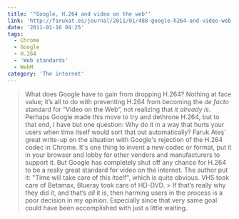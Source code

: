 ```yaml
---
title: '"Google, H.264 and video on the web"'
link: 'http://farukat.es/journal/2011/01/488-google-h264-and-video-web'
date: '2011-01-16 04:25'
tags:
  - Chrome
  - Google
  - H.264
  - 'Web standards'
  - WebM
category: 'The internet'
---
```


> What does Google have to gain from dropping H.264? Nothing at face value; it’s all to do with preventing H.264 from becoming the _de facto_ standard for “Video on the Web”, not realizing that _it already is_. Perhaps Google made this move to try and dethrone H.264, but to that end, I have but one question: Why do it in a way that hurts your users when time itself would sort that out automatically?
Faruk Ateş' great write-up on the situation with Google's rejection of the H.264 codec in Chrome. It's one thing to invent a new codec or format, put it in your browser and lobby for other vendors and manufacturers to support it. But Google has completely shut off any chance for H.264 to be a really great standard for video on the internet. The author put it: "Time will take care of this itself", which is quite obvious. VHS took care of Betamax, Blueray took care of HD-DVD. > If that’s really why they did it, and that’s _all_ it is, then harming users in the process is a poor decision in my opinion. Especially since that very same goal could have been accomplished with just a little waiting.

